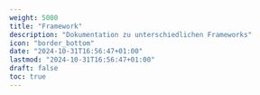 ```yaml
---
weight: 5000
title: "Framework"
description: "Dokumentation zu unterschiedlichen Frameworks"
icon: "border_bottom"
date: "2024-10-31T16:56:47+01:00"
lastmod: "2024-10-31T16:56:47+01:00"
draft: false
toc: true
---
```

